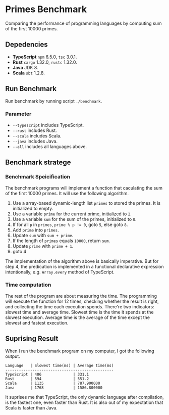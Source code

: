 # Primes Benchmark

Comparing the performance of programming languages by computing sum of the first 10000 primes.

## Depedencies

* **TypeScript** `npm` 6.5.0, `tsc` 3.0.1.
* **Rust** `cargo` 1.32.0, `rustc` 1.32.0.
* **Java** JDK 8.
* **Scala** `sbt` 1.2.8.

## Run Benchmark

Run benchmark by running script `./benchmark`.

### Parameter

* `--typescript` includes TypeScript.
* `--rust` includes Rust.
* `--scala` includes Scala.
* `--java` includes Java.
* `--all` includes all languages above.

## Benchmark stratege

### Benchmark Speicification

The benchmark programs will implement a function that caculating the sum of the first 10000 primes. It will use the following algorithm.

1. Use a array-based dynamic-length list `primes` to stored the primes. It is initialized to empty.
2. Use a variable `prime` for the current prime, initialized to `2`.
3. Use a variable `sum` for the sum of the primes, initialized to `0`.
4. If for all `p` in `primes`, `prime % p != 0`, goto `5`, else goto `8`.
5. Add `prime` into `primes`.
6. Update `sum` with `sum + prime`.
7. If the length of `primes` equals `10000`, return `sum`.
8. Update `prime` with `prime + 1`.
9. goto 4

The implementation of the algorithm above is basically imperative. But for step 4, the predication is implemented in a functional declarative expression intentionally, e.g. `Array.every` method of TypeScript.

### Time computation

The rest of the program are about measuring the time. The programming will execute the function for 12 times, checking whether the result is right, and collecting the time each execution spends. There're two indicators: slowest time and average time. Slowest time is the time it spends at the slowest execution. Average time is the average of the time except the slowest and fastest execution.

## Suprising Result

When I run the benchmark program on my computer, I got the following output.

```
Language   | Slowest time(ms) | Average time(ms)
------------------------------------------------
TypeScript | 406              | 331.1
Rust       | 594              | 551.2
Scala      | 1135             | 787.900000
Java       | 1768             | 1586.800000
```

It suprises me that TypeScript, the only dynamic language after compilation, is the fastest one, even faster than Rust. It is also out of my expectation that Scala is faster than Java.